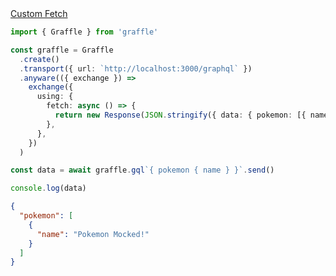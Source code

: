 <div class="ExampleSnippet">
<a href="../../examples/transport-http/custom-fetch">Custom Fetch</a>

<!-- dprint-ignore-start -->
```ts twoslash
import { Graffle } from 'graffle'

const graffle = Graffle
  .create()
  .transport({ url: `http://localhost:3000/graphql` })
  .anyware(({ exchange }) =>
    exchange({
      using: {
        fetch: async () => {
          return new Response(JSON.stringify({ data: { pokemon: [{ name: `Pokemon Mocked!` }] } }))
        },
      },
    })
  )

const data = await graffle.gql`{ pokemon { name } }`.send()

console.log(data)
```
<!-- dprint-ignore-end -->

<!-- dprint-ignore-start -->
```json
{
  "pokemon": [
    {
      "name": "Pokemon Mocked!"
    }
  ]
}
```
<!-- dprint-ignore-end -->

</div>
